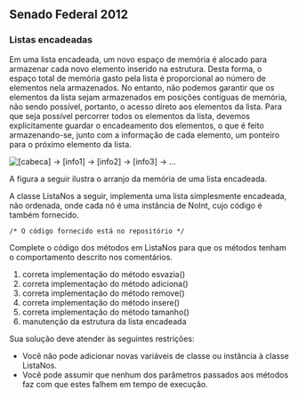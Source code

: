 ## Senado Federal 2012

### Listas encadeadas

Em uma lista encadeada, um novo espaço de memória é alocado para armazenar cada novo elemento inserido na estrutura. Desta forma, o espaço total de memória gasto pela lista é proporcional ao número de elementos nela armazenados. No entanto, não podemos garantir que os elementos da lista sejam armazenados em posições contíguas de memória, não sendo possível, portanto, o acesso direto aos elementos da lista. Para que seja possível percorrer todos os elementos da lista, devemos explicitamente guardar o encadeamento dos elementos, o que é feito armazenando-se, junto com a informação de cada elemento, um ponteiro para o próximo elemento da lista.

![ [cabeca] -> [info1] -> [info2] -> [info3] -> ... ](figura1.png)

A figura a seguir ilustra o arranjo da memória de uma lista encadeada.

A classe ListaNos a seguir, implementa uma lista simplesmente encadeada, não ordenada, onde cada nó é uma instância de NoInt, cujo código é também fornecido.

    /* O código fornecido está no repositório */

Complete o código dos métodos em ListaNos para que os métodos tenham o comportamento descrito nos comentários.

1. correta implementação do método esvazia()
2. correta implementação do método adiciona()
3. correta implementação do método remove()
4. correta implementação do método insere()
5. correta implementação do método tamanho()
6. manutenção da estrutura da lista encadeada

Sua solução deve atender às seguintes restrições:
- Você não pode adicionar novas variáveis de classe ou instância à classe ListaNos.
- Você pode assumir que nenhum dos parâmetros passados aos métodos faz com que estes falhem em tempo de execução.